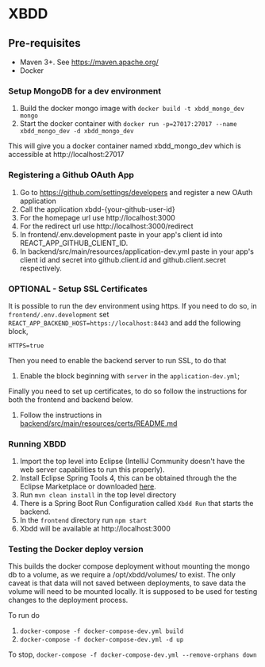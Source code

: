 # XBDD

## Pre-requisites

- Maven 3+. See https://maven.apache.org/
- Docker

### Setup MongoDB for a dev environment

1. Build the docker mongo image with `docker build -t xbdd_mongo_dev mongo`
1. Start the docker container with `docker run -p=27017:27017 --name xbdd_mongo_dev -d xbdd_mongo_dev`

This will give you a docker container named xbdd_mongo_dev which is accessible at
http://localhost:27017

### Registering a Github OAuth App

1. Go to https://github.com/settings/developers and register a new OAuth application
1. Call the application xbdd-{your-github-user-id}
1. For the homepage url use http://localhost:3000
1. For the redirect url use http://localhost:3000/redirect
1. In frontend/.env.development paste in your app's client id into REACT_APP_GITHUB_CLIENT_ID.
1. In backend/src/main/resources/application-dev.yml paste in your app's client id and secret into github.client.id and github.client.secret respectively.

### OPTIONAL - Setup SSL Certificates

It is possible to run the dev environment using https. If you need to do so, in `frontend/.env.development` set `REACT_APP_BACKEND_HOST=https://localhost:8443` and add the following block,

```
HTTPS=true
```

Then you need to enable the backend server to run SSL, to do that

1. Enable the block beginning with `server` in the `application-dev.yml`;

Finally you need to set up certificates, to do so follow the instructions for both the frontend and backend below.

1. Follow the instructions in [backend/src/main/resources/certs/README.md](../backend/src/main/resources/certs/README.md)

### Running XBDD

1. Import the top level into Eclipse (IntelliJ Community doesn't have the web server capabilities to run this properly).
1. Install Eclipse Spring Tools 4, this can be obtained through the the Eclipse Marketplace or downloaded [here](https://spring.io/tools).
1. Run `mvn clean install` in the top level directory
1. There is a Spring Boot Run Configuration called `Xbdd Run` that starts the backend.
1. In the `frontend` directory run `npm start`
1. Xbdd will be available at http://localhost:3000

### Testing the Docker deploy version

This builds the docker compose deployment without mounting the mongo db to a volume, as we require a /opt/xbdd/volumes/ to exist. The only caveat is that data will not saved between deployments, to save data the volume will need to be mounted locally.
It is supposed to be used for testing changes to the deployment process.

To run do

1. `docker-compose -f docker-compose-dev.yml build`
2. `docker-compose -f docker-compose-dev.yml -d up`

To stop, `docker-compose -f docker-compose-dev.yml --remove-orphans down`
